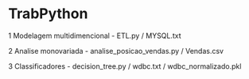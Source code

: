 # TrabPython

1 Modelagem multidimencional - ETL.py / MYSQL.txt

2 Analise monovariada - analise_posicao_vendas.py / Vendas.csv

3 Classificadores - decision_tree.py / wdbc.txt / wdbc_normalizado.pkl
